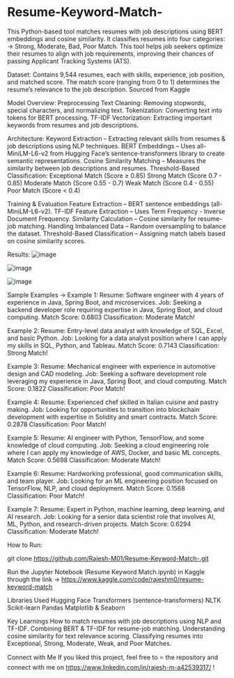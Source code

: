 # Resume-Keyword-Match-

This Python-based tool matches resumes with job descriptions using BERT embeddings and cosine similarity. It classifies resumes into four categories: -> Strong, Moderate, Bad, Poor Match. 
This tool helps job seekers optimize their resumes to align with job requirements, improving their chances of passing Applicant Tracking Systems (ATS).

Dataset: 
Contains 9,544 resumes, each with skills, experience, job position, and matched score. 
The match score (ranging from 0 to 1) determines the resume’s relevance to the job description. 
Sourced from Kaggle

Model Overview: 
Preprocessing 
Text Cleaning: Removing stopwords, special characters, and normalizing text. 
Tokenization: Converting text into tokens for BERT processing. 
TF-IDF Vectorization: Extracting important keywords from resumes and job descriptions.

Architecture: 
Keyword Extraction – Extracting relevant skills from resumes & job descriptions using NLP techniques. 
BERT Embeddings – Uses all-MiniLM-L6-v2 from Hugging Face’s sentence-transformers library to create semantic representations. 
Cosine Similarity Matching – Measures the similarity between job descriptions and resumes. 
Threshold-Based Classification: Exceptional Match (Score ≥ 0.85) Strong Match (Score 0.7 - 0.85) Moderate Match (Score 0.55 - 0.7) Weak Match (Score 0.4 - 0.55) Poor Match (Score < 0.4)

Training & Evaluation Feature Extraction – BERT sentence embeddings (all-MiniLM-L6-v2). TF-IDF Feature Extraction – Uses Term Frequency - Inverse Document Frequency. Similarity Calculation – Cosine similarity for resume-job matching. Handling Imbalanced Data – Random oversampling to balance the dataset. Threshold-Based Classification – Assigning match labels based on cosine similarity scores.

Results: 
![image](https://github.com/user-attachments/assets/d1a397f7-227a-4569-842f-8468f4c97166)

![image](https://github.com/user-attachments/assets/f59695e2-a544-4dfa-b481-da157b6d691d)

![image](https://github.com/user-attachments/assets/48622ad3-de35-4c16-9b4e-7625cc812254)





Sample Examples -> Example 1: Resume: Software engineer with 4 years of experience in Java, Spring Boot, and microservices. Job: Seeking a backend developer role requiring expertise in Java, Spring Boot, and cloud computing. Match Score: 0.6803 Classification: Moderate Match!

Example 2: Resume: Entry-level data analyst with knowledge of SQL, Excel, and basic Python. Job: Looking for a data analyst position where I can apply my skills in SQL, Python, and Tableau. Match Score: 0.7143 Classification: Strong Match!

Example 3: Resume: Mechanical engineer with experience in automotive design and CAD modeling. Job: Seeking a software development role leveraging my experience in Java, Spring Boot, and cloud computing. Match Score: 0.1822 Classification: Poor Match!

Example 4: Resume: Experienced chef skilled in Italian cuisine and pastry making. Job: Looking for opportunities to transition into blockchain development with expertise in Solidity and smart contracts. Match Score: 0.2878 Classification: Poor Match!

Example 5: Resume: AI engineer with Python, TensorFlow, and some knowledge of cloud computing. Job: Seeking a cloud engineering role where I can apply my knowledge of AWS, Docker, and basic ML concepts. Match Score: 0.5698 Classification: Moderate Match!

Example 6: Resume: Hardworking professional, good communication skills, and team player. Job: Looking for an ML engineering position focused on TensorFlow, NLP, and cloud deployment. Match Score: 0.1568 Classification: Poor Match!

Example 7: Resume: Expert in Python, machine learning, deep learning, and AI research. Job: Looking for a senior data scientist role that involves AI, ML, Python, and research-driven projects. Match Score: 0.6294 Classification: Moderate Match!

How to Run:

git clone https://github.com/Rajesh-M01/Resume-Keyword-Match-.git

Run the Jupyter Notebook (Resume Keyword Match.ipynb) in Kaggle through the link -> https://www.kaggle.com/code/rajeshm0/resume-keyword-match

Libraries Used 
Hugging Face Transformers (sentence-transformers) 
NLTK 
Scikit-learn 
Pandas 
Matplotlib & Seaborn

Key Learnings
How to match resumes with job descriptions using NLP and TF-IDF. 
Combining BERT & TF-IDF for resume-job matching. 
Understanding cosine similarity for text relevance scoring. 
Classifying resumes into Exceptional, Strong, Moderate, Weak, and Poor Matches.

Connect with Me If you liked this project, feel free to ⭐ the repository and connect with me on https://www.linkedin.com/in/rajesh-m-a42539317/ !
